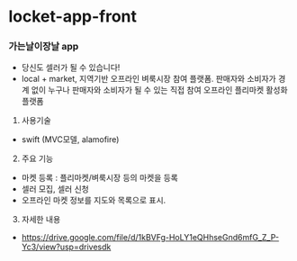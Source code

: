 # locket-app-front

### 가는날이장날 app
- 당신도 셀러가 될 수 있습니다!
- local + market, 지역기반 오프라인 벼룩시장 참여 플랫폼. 판매자와 소비자가 경계 없이 누구나 판매자와 소비자가 될 수 있는 직접 참여 오프라인 플리마켓 활성화 플랫폼

1. 사용기술
- swift (MVC모델, alamofire)

2. 주요 기능 
- 마켓 등록 : 플리마켓/벼룩시장 등의 마켓을 등록
- 셀러 모집, 셀러 신청
- 오프라인 마켓 정보를 지도와 목록으로 표시.

3. 자세한 내용 
- https://drive.google.com/file/d/1kBVFg-HoLY1eQHhseGnd6mfG_Z_P-Yc3/view?usp=drivesdk
